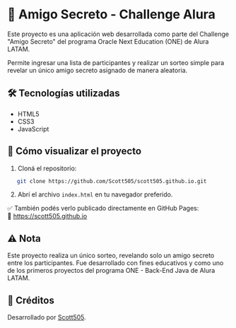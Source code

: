 # 🎁 Amigo Secreto - Challenge Alura

Este proyecto es una aplicación web desarrollada como parte del Challenge "Amigo Secreto" del programa Oracle Next Education (ONE) de Alura LATAM.

Permite ingresar una lista de participantes y realizar un sorteo simple para revelar un único amigo secreto asignado de manera aleatoria.

## 🛠 Tecnologías utilizadas

- HTML5  
- CSS3  
- JavaScript  

## 🚀 Cómo visualizar el proyecto

1. Cloná el repositorio:

```bash
   git clone https://github.com/Scott505/scott505.github.io.git
```

2. Abrí el archivo `index.html` en tu navegador preferido.

✅ También podés verlo publicado directamente en GitHub Pages:  
🔗 https://scott505.github.io

## ⚠️ Nota

Este proyecto realiza un único sorteo, revelando solo un amigo secreto entre los participantes. Fue desarrollado con fines educativos y como uno de los primeros proyectos del programa ONE - Back-End Java de Alura LATAM.

## 🙌 Créditos

Desarrollado por [Scott505](https://github.com/Scott505).
